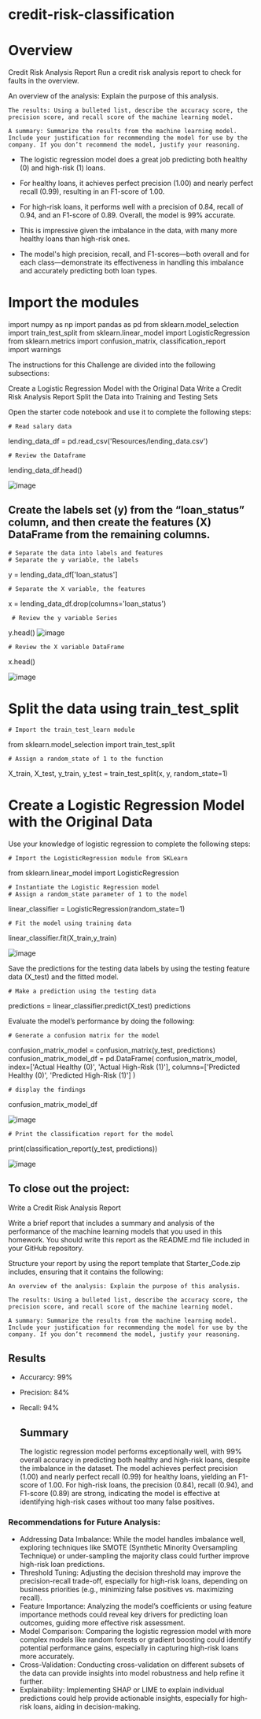 # credit-risk-classification 
# Overview 
Credit Risk Analysis Report 
Run a credit risk analysis report to check for faults in the overview.  

 An overview of the analysis: Explain the purpose of this analysis.

    The results: Using a bulleted list, describe the accuracy score, the precision score, and recall score of the machine learning model.

    A summary: Summarize the results from the machine learning model. Include your justification for recommending the model for use by the company. If you don’t recommend the model, justify your reasoning.

- The logistic regression model does a great job predicting both healthy (0) and high-risk (1) loans.
- For healthy loans, it achieves perfect precision (1.00) and nearly perfect recall (0.99), resulting in an F1-score of 1.00.
- For high-risk loans, it performs well with a precision of 0.84, recall of 0.94, and an F1-score of 0.89. Overall, the model is 99% accurate.
- This is impressive given the imbalance in the data, with many more healthy loans than high-risk ones.

- The model's high precision, recall, and F1-scores—both overall and for each class—demonstrate its effectiveness in handling this imbalance and accurately predicting both loan types.




# Import the modules 
   
 import numpy as np
 import pandas as pd 
 from sklearn.model_selection import train_test_split 
 from sklearn.linear_model import LogisticRegression 
 from sklearn.metrics import confusion_matrix, classification_report   
 import warnings




The instructions for this Challenge are divided into the following subsections:

  Create a Logistic Regression Model with the Original Data
  Write a Credit Risk Analysis Report
  Split the Data into Training and Testing Sets


Open the starter code notebook and use it to complete the following steps:

    # Read salary data
lending_data_df = pd.read_csv('Resources/lending_data.csv')  

    # Review the Dataframe
lending_data_df.head()   

![image](https://github.com/user-attachments/assets/7db56917-1f28-439b-9f46-d0b1faff7071)   





## Create the labels set (y) from the “loan_status” column, and then create the features (X) DataFrame from the remaining columns. 

    # Separate the data into labels and features
    # Separate the y variable, the labels
y = lending_data_df['loan_status']
     
    # Separate the X variable, the features
x = lending_data_df.drop(columns='loan_status') 

     # Review the y variable Series
y.head()
![image](https://github.com/user-attachments/assets/f2640220-1515-457d-8082-9c6d32c7d5fb)

    # Review the X variable DataFrame
x.head()


![image](https://github.com/user-attachments/assets/e3dcd841-5967-4f64-8464-a4770754816e)


# Split the data using train_test_split


    # Import the train_test_learn module
from sklearn.model_selection import train_test_split

    # Assign a random_state of 1 to the function
X_train, X_test, y_train, y_test = train_test_split(x, y, random_state=1)

   
    
# Create a Logistic Regression Model with the Original Data

Use your knowledge of logistic regression to complete the following steps:

    # Import the LogisticRegression module from SKLearn
from sklearn.linear_model import LogisticRegression

    # Instantiate the Logistic Regression model
    # Assign a random_state parameter of 1 to the model
linear_classifier = LogisticRegression(random_state=1)

    # Fit the model using training data
linear_classifier.fit(X_train,y_train)

    
![image](https://github.com/user-attachments/assets/c7dbb884-70c2-4567-aca3-a104810edb94)

    
 Save the predictions for the testing data labels by using the testing feature data (X_test) and the fitted model.
  
    # Make a prediction using the testing data  
predictions = linear_classifier.predict(X_test) 
predictions   


Evaluate the model’s performance by doing the following:

    # Generate a confusion matrix for the model
confusion_matrix_model = confusion_matrix(y_test, predictions)
confusion_matrix_model_df = pd.DataFrame(
    confusion_matrix_model,
    index=['Actual Healthy (0)', 'Actual High-Risk (1)'],
    columns=['Predicted Healthy (0)', 'Predicted High-Risk (1)']
)

    # display the findings 
confusion_matrix_model_df

        
![image](https://github.com/user-attachments/assets/91b9a049-72fc-41bd-a7dc-32f9291895eb)

     
    # Print the classification report for the model
print(classification_report(y_test, predictions))

![image](https://github.com/user-attachments/assets/4e1eaaee-f2ac-4132-8e3c-253c649d606d)



    

## To close out the project:

Write a Credit Risk Analysis Report

Write a brief report that includes a summary and analysis of the performance of the machine learning models that you used in this homework. You should write this report as the README.md file included in your GitHub repository.

Structure your report by using the report template that Starter_Code.zip includes, ensuring that it contains the following:

    An overview of the analysis: Explain the purpose of this analysis.

    The results: Using a bulleted list, describe the accuracy score, the precision score, and recall score of the machine learning model.

    A summary: Summarize the results from the machine learning model. Include your justification for recommending the model for use by the company. If you don’t recommend the model, justify your reasoning.

 ## Results 
 - Accurarcy: 99%
 - Precision: 84%
 - Recall:    94%

   ## Summary
   
   The logistic regression model performs exceptionally well, with 99% overall accuracy in predicting both healthy and high-risk loans, despite the imbalance in the dataset. The model achieves perfect precision (1.00) and nearly perfect recall (0.99) for healthy loans, yielding an F1-score of 1.00. For high-risk loans, the precision (0.84), recall (0.94), and F1-score (0.89) are strong, indicating the model is effective at identifying high-risk cases without too many false positives.

### Recommendations for Future Analysis:

   - Addressing Data Imbalance: While the model handles imbalance well, exploring techniques like SMOTE (Synthetic Minority Oversampling Technique) or under-sampling the majority class could further improve high-risk loan predictions.
   - Threshold Tuning: Adjusting the decision threshold may improve the precision-recall trade-off, especially for high-risk loans, depending on business priorities (e.g., minimizing false positives vs. maximizing recall).
   - Feature Importance: Analyzing the model’s coefficients or using feature importance methods could reveal key drivers for predicting loan outcomes, guiding more effective risk assessment.
   - Model Comparison: Comparing the logistic regression model with more complex models like random forests or gradient boosting could identify potential performance gains, especially in capturing high-risk loans more accurately.
   - Cross-Validation: Conducting cross-validation on different subsets of the data can provide insights into model robustness and help refine it further.
   - Explainability: Implementing SHAP or LIME to explain individual predictions could help provide actionable insights, especially for high-risk loans, aiding in decision-making.
